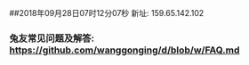 ##2018年09月28日07时12分07秒 新址: 159.65.142.102
### 兔友常见问题及解答: https://github.com/wanggonging/d/blob/w/FAQ.md

